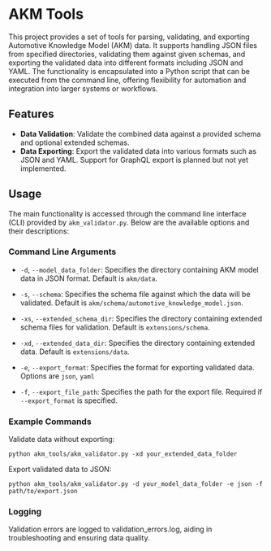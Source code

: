 # AKM Tools 

This project provides a set of tools for parsing, validating, and exporting Automotive Knowledge Model (AKM) data. It supports handling JSON files from specified directories, validating them against given schemas, and exporting the validated data into different formats including JSON and YAML. The functionality is encapsulated into a Python script that can be executed from the command line, offering flexibility for automation and integration into larger systems or workflows.

## Features

- **Data Validation**: Validate the combined data against a provided schema and optional extended schemas.
- **Data Exporting**: Export the validated data into various formats such as JSON and YAML. Support for GraphQL export is planned but not yet implemented.


## Usage

The main functionality is accessed through the command line interface (CLI) provided by `akm_validator.py`. Below are the available options and their descriptions:

### Command Line Arguments

- `-d`, `--model_data_folder`: Specifies the directory containing AKM model data in JSON format. Default is `akm/data`.
- `-s`, `--schema`: Specifies the schema file against which the data will be validated. Default is `akm/schema/automotive_knowledge_model.json`.
- `-xs`, `--extended_schema_dir`: Specifies the directory containing extended schema files for validation. Default is `extensions/schema`.
- `-xd`, `--extended_data_dir`: Specifies the directory containing extended data. Default is `extensions/data`.

- `-e`, `--export_format`: Specifies the format for exporting validated data. Options are `json`, `yaml`
- `-f`, `--export_file_path`: Specifies the path for the export file. Required if `--export_format` is specified.

### Example Commands

Validate data without exporting:
```
python akm_tools/akm_validator.py -xd your_extended_data_folder
```

Export validated data to JSON:
```
python akm_tools/akm_validator.py -d your_model_data_folder -e json -f path/to/export.json
```
### Logging
Validation errors are logged to validation_errors.log, aiding in troubleshooting and ensuring data quality.